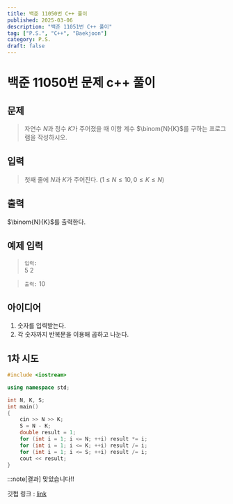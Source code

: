 ```yaml
---
title: 백준 11050번 C++ 풀이
published: 2025-03-06
description: "백준 11051번 C++ 풀이"
tag: ["P.S.", "C++", "Baekjoon"]
category: P.S.
draft: false
---
```


# 백준 11050번 문제 c++ 풀이

## 문제 

> 자연수 
$N$과 정수 
$K$가 주어졌을 때 이항 계수 
$\binom{N}{K}$를 구하는 프로그램을 작성하시오.

## 입력

> 첫째 줄에 
$N$과 
$K$가 주어진다. (1 ≤ 
$N ≤ 10, 0 ≤ 
K ≤ 
N$)

## 출력

> 
$\binom{N}{K}$를 출력한다.

## 예제 입력

> `입력:`  
> 5 2

>`출력:`
> 10
## 아이디어

1. 숫자를 입력받는다.
2. 각 숫자까지 반복문을 이용해 곱하고 나눈다.

## 1차 시도

```cpp
#include <iostream>

using namespace std;

int N, K, S;
int main()
{
    cin >> N >> K;
    S = N - K;
    double result = 1;
    for (int i = 1; i <= N; ++i) result *= i;
    for (int i = 1; i <= K; ++i) result /= i;
    for (int i = 1; i <= S; ++i) result /= i;
    cout << result;
}
```

:::note[결과]
맞았습니다!!


깃헙 링크 : [link](https://github.com/Ushio-Hayase/Baekjoon/tree/main/%EB%B0%B1%EC%A4%80/Bronze/11050.%E2%80%85%EC%9D%B4%ED%95%AD%E2%80%85%EA%B3%84%EC%88%98%E2%80%851)